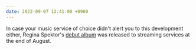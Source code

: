 ```yaml
---
date: 2022-09-07 12:41:00 +0900
---
```


In case your music service of choice didn't alert you to this development either, Regina Spektor's [debut album](https://album.link/i/1634521386) was released to streaming services at the end of August.
